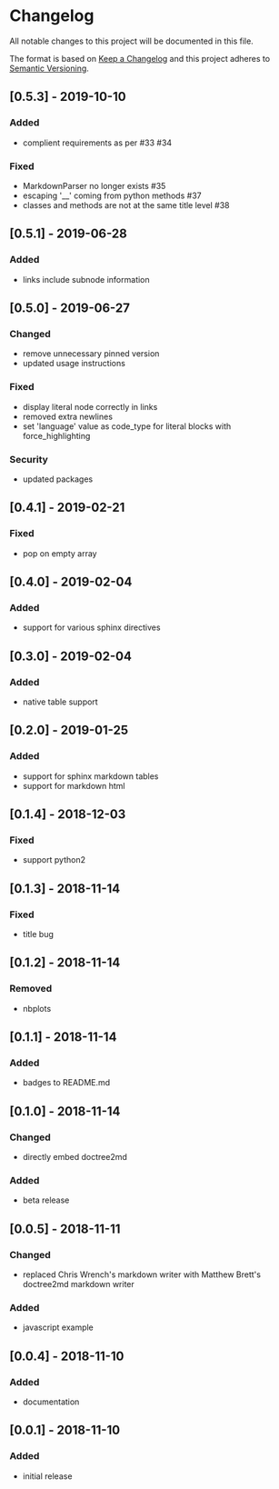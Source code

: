 # Changelog

All notable changes to this project will be documented in this file.

The format is based on [Keep a Changelog](http://keepachangelog.com/en/1.0.0/)
and this project adheres to [Semantic Versioning](http://semver.org/spec/v2.0.0.html).

## [0.5.3] - 2019-10-10

### Added

- complient requirements as per #33 #34

### Fixed

- MarkdownParser no longer exists #35
- escaping '\_\_' coming from python methods #37
- classes and methods are not at the same title level #38

## [0.5.1] - 2019-06-28

### Added

- links include subnode information

## [0.5.0] - 2019-06-27

### Changed

- remove unnecessary pinned version
- updated usage instructions

### Fixed

- display literal node correctly in links
- removed extra newlines
- set 'language' value as code_type for literal blocks with force_highlighting

### Security

- updated packages

## [0.4.1] - 2019-02-21

### Fixed

- pop on empty array

## [0.4.0] - 2019-02-04

### Added

- support for various sphinx directives

## [0.3.0] - 2019-02-04

### Added

- native table support

## [0.2.0] - 2019-01-25

### Added

- support for sphinx markdown tables
- support for markdown html

## [0.1.4] - 2018-12-03

### Fixed

- support python2

## [0.1.3] - 2018-11-14

### Fixed

- title bug

## [0.1.2] - 2018-11-14

### Removed

- nbplots

## [0.1.1] - 2018-11-14

### Added

- badges to README.md

## [0.1.0] - 2018-11-14

### Changed

- directly embed doctree2md

### Added

- beta release

## [0.0.5] - 2018-11-11

### Changed

- replaced Chris Wrench's markdown writer with Matthew Brett's doctree2md markdown writer

### Added

- javascript example

## [0.0.4] - 2018-11-10

### Added

- documentation

## [0.0.1] - 2018-11-10

### Added

- initial release
